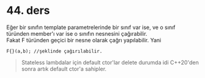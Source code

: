 # 44. ders

Eğer bir sınıfın template parametrelerinde bir sınıf var ise, ve o sınıf türünden member'ı var ise o sınıfın nesnesini çağırabilir.  
Fakat F türünden geçici bir nesne olarak çağrı yapılabilir. Yani
```language
F{}(a,b); //şeklinde çağırılabilir.
```
>Stateless lambdalar için default ctor'lar delete durumda idi C++20'den sonra artık default ctor'a sahipler.


